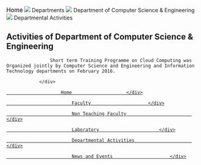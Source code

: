 <div class="deptLeftDiv">
<div class="navaigatorDiv" style="width:">
<p><a href="/" style="text-decoration:none; color:black; font-size:110%;">Home</a> <img src="images/arrow.png"/> Departments <img src="images/arrow.png"/> Department of Computer Science &amp; Engineering <img src="images/arrow.png"/> Departmental Activities</p>
</div>
<h2>Activities of Department of Computer Science &amp; Engineering</h2>

            		

                   

                    

                    

                	Short term Training Programme on Cloud Computing was Organized jointly by Computer Science and Engineering and Information Technology departments on February 2016.

	            </div>
<div class="deptRightDiv"> <!-- for Department Menu -->
<a href="aboutDept.php?dep=2"><div class="deptRightDivMenuItem">

						Home        	        </div>
</a>
<a href="faculty.php?did=2">
<div class="deptRightDivMenuItem">						

							Faculty	                    </div>
</a>
<a href="nonTeachingFaculty.php?did=2">
<div class="deptRightDivMenuItem">						

							Non Teaching Faculty	                    </div>
</a>
<a href="laboratory.php?did=2">
<div class="deptRightDivMenuItem">						

							Laboratory	                    </div>
</a>
<a href="deptActivities.php?did=2">
<div class="deptRightDivMenuItemSelect">						

							Departmental Activities	                    </div>
</a>
<a href="deptNewsEvents.php?did=2">
<div class="deptRightDivMenuItem">						

							News and Events	                    </div>
</a>
</div>
</div>
